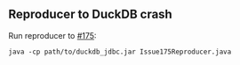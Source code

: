 Reproducer to DuckDB crash
--------------------------

Run reproducer to [#175](https://github.com/duckdb/duckdb-java/issues/175):

```
java -cp path/to/duckdb_jdbc.jar Issue175Reproducer.java
```
